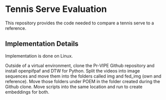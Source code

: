 # Tennis Serve Evaluation

This repository provides the code needed to compare a tennis serve to a reference.

## Implementation Details

Implementation is done on Linux.

Outside of a virtual environment, clone the Pr-VIPE Github repository and install openpifpaf and DTW for Python. 
Split the videos into image sequences and move them into the folders called img and fed_img (own and reference). Move those folders under POEM in the folder created during the Github clone.
Move scripts into the same location and run to create embeddings for both. 

